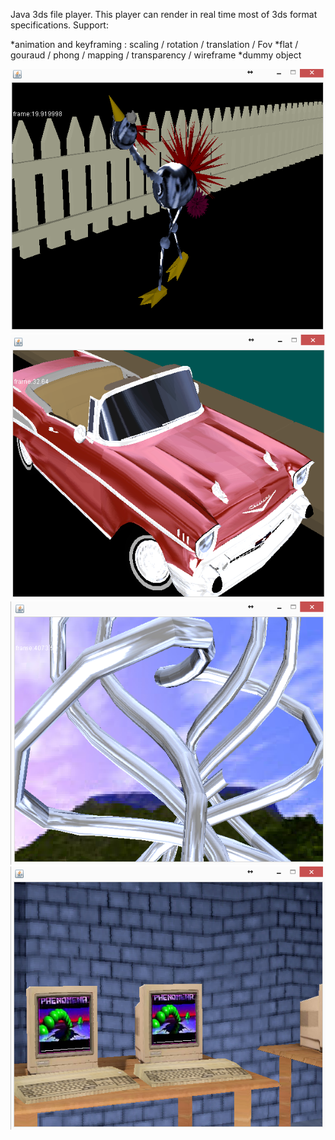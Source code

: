 Java 3ds file player. 
This player can render in real time most of 3ds format specifications.
Support:

*animation and keyframing : scaling / rotation / translation / Fov 
*flat / gouraud / phong / mapping / transparency / wireframe
*dummy object

![alt text](https://github.com/neodyme60/3ds_player_java/blob/master/doc/birdwalk.png "Logo Title Text 1")
![alt text](https://github.com/neodyme60/3ds_player_java/blob/master/doc/chevy.png "Logo Title Text 1")
![alt text](https://github.com/neodyme60/3ds_player_java/blob/master/doc/house3.png "Logo Title Text 1")
![alt text](https://github.com/neodyme60/3ds_player_java/blob/master/doc/room3.png "Logo Title Text 1")
